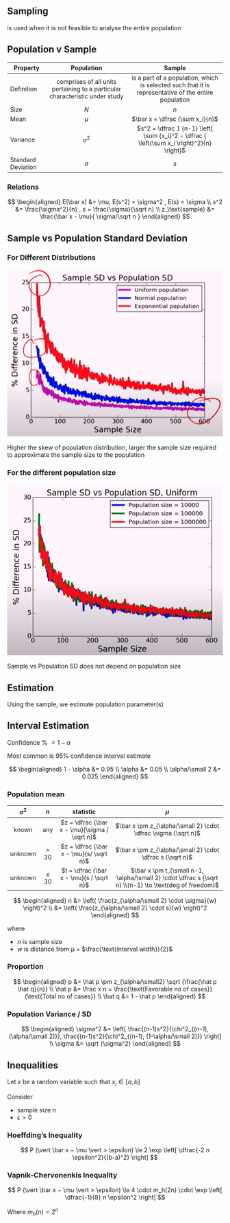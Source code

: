 ## Sampling

is used when it is not feasible to analyse the entire population

## Population v Sample

| Property           |                          Population                          |                            Sample                            |
| ------------------ | :----------------------------------------------------------: | :----------------------------------------------------------: |
| Definition         | comprises of all units pertaining to a particular characteristic under study | is a part of a population, which is selected such that it is representative of the entire population |
| Size               |                             $N$                              |                             $n$                              |
| Mean               |                            $\mu$                             |               $\bar x = \dfrac {\sum x_i}{n}$                |
| Variance           |                          $\sigma^2$                          | $s^2 = \dfrac 1 {n-1} \left[ \sum {x_i}^2 - \dfrac { \left(\sum x_i \right)^2}{n} \right]$ |
| Standard Deviation |                           $\sigma$                           |                             $s$                              |

### Relations

$$
\begin{aligned}
E(\bar x) &= \mu, E(s^2) = \sigma^2 , E(s) = \sigma \\
s^2 &= \frac{\sigma^2}{n} , s = \frac{\sigma}{\sqrt n} \\
z_\text{sample} &= \frac{\bar x - \mu}{ \sigma/\sqrt n }
\end{aligned}
$$

## Sample vs Population Standard Deviation

### For Different Distributions

![image-20240128195458648](./assets/image-20240128195458648.png)

Higher the skew of population distribution, larger the sample size required to approximate the sample size to the population

### For the different population size

![image-20240128195800706](./assets/image-20240128195800706.png)

Sample vs Population SD does not depend on population size

## Estimation

Using the sample, we estimate population parameter(s)

## Interval Estimation

Confidence % $= 1- \alpha$

Most common is $95\%$ confidence interval estimate

$$
\begin{aligned}
1 - \alpha &= 0.95 \\
\alpha &= 0.05 \\
\alpha/\small 2 &= 0.025
\end{aligned}
$$

### Population mean

| $\sigma^2$ | $n$   | statistic | $\mu$ |
| :-------------------------------: | :---: | :-------------------------------: | :------: |
| known | any   | $z = \dfrac {\bar x - \mu}{\sigma / \sqrt n}$ | $\bar x \pm z_{\alpha/\small 2} \cdot \dfrac \sigma {\sqrt n}$ |
| unknown | $>30$ | $z = \dfrac {\bar x - \mu}{s/ \sqrt n}$ | $\bar x \pm z_{\alpha/\small 2} \cdot \dfrac s {\sqrt n}$ |
| unknown | $\le 30$ | $t = \dfrac {\bar x - \mu}{s / \sqrt n}$ | $\bar x \pm t_{\small n-1, \alpha/\small 2} \cdot \dfrac s {\sqrt n} \\(n-1) \to \text{deg of freedom}$ |


$$
\begin{aligned}
n &= \left( \frac{z_{\alpha/\small 2} \cdot \sigma}{w} \right)^2 \\
&= \left( \frac{z_{\alpha/\small 2} \cdot s}{w} \right)^2
\end{aligned}
$$

where

- $n$ is sample size
- $w$ is distance from $\mu$ = $\frac{\text{interval width}}{2}$

### Proportion

$$
\begin{aligned}
p &= \hat p \pm z_{\alpha/\small2} \sqrt {\frac{\hat p \hat q}{n}} \\
\hat p &= \frac x n = \frac{\text{Favorable no of cases}}{\text{Total no of cases}} \\
\hat q &= 1 - \hat p
\end{aligned}
$$

### Population Variance / SD

$$
\begin{aligned}
\sigma^2 &= \left[
\frac{(n-1)s^2}{\chi^2_{(n-1), (\alpha/\small 2)}},
\frac{(n-1)s^2}{\chi^2_{(n-1), (1-\alpha/\small 2)}}
\right] \\
\sigma &= \sqrt {\sigma^2}
\end{aligned}
$$

## Inequalities

Let $x$ be a random variable such that $x_i \in [a, b]$

Consider

- sample size $n$
- $\epsilon > 0$

### Hoeffding’s Inequality

$$
P (\vert \bar x − \mu \vert > \epsilon) \le 2 \exp \left[ \dfrac{-2 n \epsilon^2}{(b-a)^2} \right]
$$

### Vapnik-Chervonenkis Inequality

$$
P (\vert \bar x − \mu \vert > \epsilon) \le 4 \cdot m_h(2n) \cdot \exp \left[ \dfrac{-1}{8} n \epsilon^2 \right]
$$

Where $m_h(n) = 2^n$
